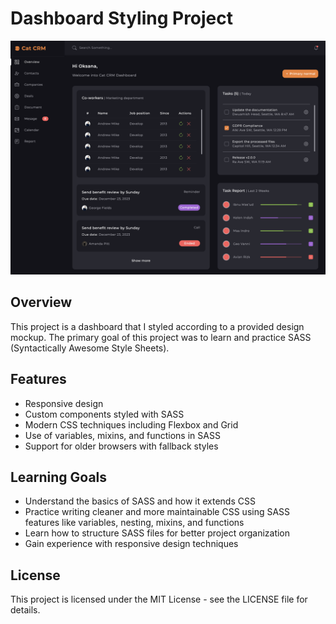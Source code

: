 # Dashboard Styling Project

![screenshot](./demo/dashboard.png)

## Overview

This project is a dashboard that I styled according to a provided design mockup. The primary goal of this project was to learn and practice SASS (Syntactically Awesome Style Sheets).

## Features

- Responsive design
- Custom components styled with SASS
- Modern CSS techniques including Flexbox and Grid
- Use of variables, mixins, and functions in SASS
- Support for older browsers with fallback styles

## Learning Goals

- Understand the basics of SASS and how it extends CSS
- Practice writing cleaner and more maintainable CSS using SASS features like variables, nesting, mixins, and functions
- Learn how to structure SASS files for better project organization
- Gain experience with responsive design techniques

## License

This project is licensed under the MIT License - see the LICENSE file for details.
